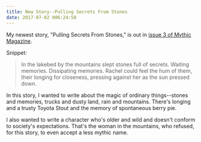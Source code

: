```yaml
---
title: New Story--Pulling Secrets From Stones
date: 2017-07-02 006:24:58
---
```

My newest story, "Pulling Secrets From Stones," is out in [issue 3 of Mythic Magazine]( https://www.createspace.com/7272913). 

Snippet:
> In the lakebed by the mountains slept stones full of secrets. Waiting memories. Dissipating memories. Rachel could feel the hum of them, their longing for closeness, pressing against her as the sun pressed down.

In this story, I wanted to write about the magic of ordinary things--stones and memories, trucks and dusty land, rain and mountains. There's longing and a trusty Toyota Stout and the memory of spontaneous berry pie.

I also wanted to write a character who's older and wild and doesn't conform to society's expectations. That's the woman in the mountains, who refused, for this story, to even accept a less mythic name.
